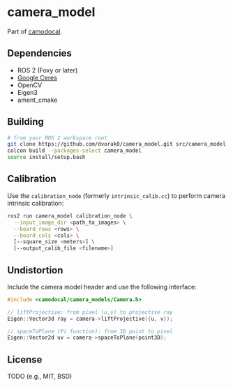 # camera_model

Part of [camodocal](https://github.com/hengli/camodocal).

## Dependencies

- ROS 2 (Foxy or later)
- [Google Ceres](http://ceres-solver.org)
- OpenCV
- Eigen3
- ament_cmake

## Building

```bash
# from your ROS 2 workspace root
git clone https://github.com/dvorak0/camera_model.git src/camera_model
colcon build --packages-select camera_model
source install/setup.bash
```

## Calibration

Use the `calibration_node` (formerly `intrinsic_calib.cc`) to perform camera intrinsic calibration:

```bash
ros2 run camera_model calibration_node \
  --input_image_dir <path_to_images> \
  --board_rows <rows> \
  --board_cols <cols> \
  [--square_size <meters>] \
  [--output_calib_file <filename>]
```

## Undistortion

Include the camera model header and use the following interface:

```cpp
#include <camodocal/camera_models/Camera.h>

// liftProjective: from pixel (u,v) to projective ray
Eigen::Vector3d ray = camera->liftProjective({u, v});

// spaceToPlane (Pi function): from 3D point to pixel
Eigen::Vector2d uv = camera->spaceToPlane(point3D);
```

## License

TODO (e.g., MIT, BSD)

